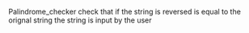 Palindrome_checker check that if the string is reversed is equal to the orignal string 
the string is input by the user
